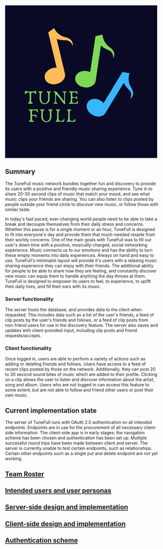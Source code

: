 ![TuneFull](img/tunefull-logo.png)

## Summary

The TuneFull music network bundles together fun and discovery to provide its users with a positive and friendly music sharing experience. Tune in to share 20-30 second clips of music that match your mood, and see what music clips your friends are sharing. You can also listen to clips posted by people outside your friend circle to discover new music, or follow those with similar taste.

In today's fast paced, ever-changing world people need to be able to take a break and decouple themselves from their daily stress and concerns. Whether this pause is for a single moment or an hour, TuneFull is designed to fit into everyone's day and provide them that much-needed respite from their worldy concerns. One of the main goals with TuneFull was to fill our user's down time with a positive, musically-charged, social networking experience. Music connects us to our emotions and has the ability to turn these empty moments into daily experiences. Always on hand and easy to use, TuneFull's minimalist layout will provide it's users with a relaxing music sharing experience they can enjoy with their friends. The additional ability for people to be able to share how they are feeling, and constantly discover new music can equip them to handle anything the day throws at them. TuneFull is designed to empower its users to feel, to experience, to uplift their daily lives, and fill their ears with its music.

### Server functionality 

The server hosts the database, and provides data to the client when requested. This includes data such as a list of the user's friends, a feed of clip posts by the user's friends and follows, or a feed of clip posts from non-friend users for use in the discovery feature. The server also saves and updates with client-provided input, including clip posts and friend requests/accepts.

### Client functionality

Once logged in, users are able to perform a variety of actions such as adding or deleting friends and follows. Users have access to a feed of recent clips posted by those on the network. Additionally, they can post 20 to 30 second sound bites of music which are added to their profile. Clicking on a clip allows the user to listen and discover information about the artist, song and album. Users who are not logged in can access this feature to some extent, but are not able to follow and friend other users or post their own music.

## Current implementation state

The server of TuneFull runs with OAuth 2.0 authentication on all intended endpoints. Endpoints are in use for the procurement of all necessary client-side information. The client-side app is in early stages: the navigation scheme has been chosen and authentication has been set up. Multiple successful round trips have been made between client and server. The server is currently unable to test certain endpoints, such as relationships. Certain other endpoints such as a single put and delete endpoint are not yet working.

## [Team Roster](team-roster.md)

## [Intended users and user personas](intended-users.md)

## [Server-side design and implementation](server-design-implementation.md)

## [Client-side design and implementation](client-design-implementation.md)

## [Authentication scheme](authentication.md)